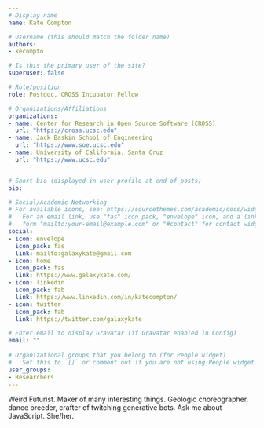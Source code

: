 ```yaml
---
# Display name
name: Kate Compton

# Username (this should match the folder name)
authors:
- kecompto

# Is this the primary user of the site?
superuser: false

# Role/position
role: Postdoc, CROSS Incubator Fellow

# Organizations/Affiliations
organizations:
- name: Center for Research in Open Source Software (CROSS)
  url: "https://cross.ucsc.edu"
- name: Jack Baskin School of Engineering
  url: "https://www.soe.ucsc.edu"
- name: University of California, Santa Cruz
  url: "https://www.ucsc.edu"


# Short bio (displayed in user profile at end of posts)
bio:

# Social/Academic Networking
# For available icons, see: https://sourcethemes.com/academic/docs/widgets/#icons
#   For an email link, use "fas" icon pack, "envelope" icon, and a link in the
#   form "mailto:your-email@example.com" or "#contact" for contact widget.
social:
- icon: envelope
  icon_pack: fas
  link: mailto:galaxykate@gmail.com
- icon: home 
  icon_pack: fas
  link: https://www.galaxykate.com/
- icon: linkedin
  icon_pack: fab
  link: https://www.linkedin.com/in/katecompton/
- icon: twitter
  icon_pack: fab
  link: https://twitter.com/galaxykate

# Enter email to display Gravatar (if Gravatar enabled in Config)
email: ""
  
# Organizational groups that you belong to (for People widget)
#   Set this to `[]` or comment out if you are not using People widget.  
user_groups:
- Researchers
---
```

Weird Futurist. Maker of many interesting things. Geologic choreographer, dance breeder, crafter of twitching generative bots. Ask me about JavaScript. She/her.
